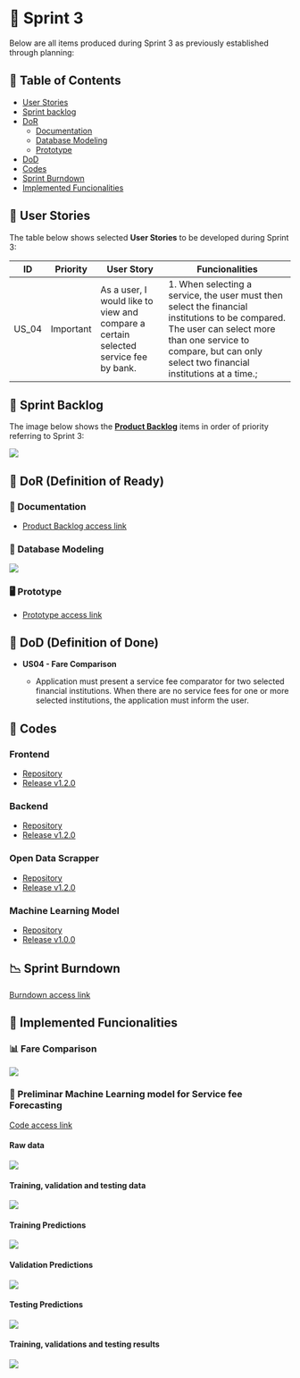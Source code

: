 # 🏁 Sprint 3

Below are all items produced during Sprint 3 as previously established through planning:

## 📑 Table of Contents

- [User Stories](https://github.com/cluster-8/eFinance#-user-stories)
- [Sprint backlog](https://github.com/cluster-8/eFinance#-sprint-backlog)
- [DoR](https://github.com/cluster-8/eFinance#-dor)
  - [Documentation](https://github.com/cluster-8/eFinance#-documentation)
  - [Database Modeling](https://github.com/cluster-8/eFinance#-database-modeling)
  - [Prototype](https://github.com/cluster-8/eFinance#-prototype)
- [DoD](https://github.com/cluster-8/eFinance#-dod)
- [Codes](https://github.com/cluster-8/eFinance#-codes)
- [Sprint Burndown](https://github.com/cluster-8/eFinance#-sprint-burndown)
- [Implemented Funcionalities](https://github.com/cluster-8/eFinance#-implemented-funcionalities)

## 👤 User Stories

The table below shows selected **User Stories** to be developed during Sprint 3:

| ID    | Priority  | User Story                                                                          | Funcionalities                                                                                                                                                                                                     |
| ----- | --------- | ----------------------------------------------------------------------------------- | ------------------------------------------------------------------------------------------------------------------------------------------------------------------------------------------------------------------ |
| US_04 | Important | As a user, I would like to view and compare a certain selected service fee by bank. | 1. When selecting a service, the user must then select the financial institutions to be compared. The user can select more than one service to compare, but can only select two financial institutions at a time.; |

## 📝 Sprint Backlog

The image below shows the [**Product Backlog**](https://github.com/cluster-8/eFinance/blob/main/docs/v03_dbf_eFinance_-_Product_Backlog.pdf) items in order of priority referring to Sprint 3:

![](https://github.com/cluster-8/eFinance/blob/main/docs/imgs/user-stories-sprint3.jpeg)

## 📜 DoR (Definition of Ready)

### 📂 Documentation

- [Product Backlog access link](https://github.com/cluster-8/eFinance/blob/main/docs/v03_dbf_eFinance_-_Product_Backlog.pdf)

### 🎲 Database Modeling

![](https://github.com/cluster-8/eFinance/blob/main/docs/imgs/database-model-sprint-2.png)

### 🖥️ Prototype

- [Prototype access link](https://www.figma.com/proto/NomgcHgPjuGxlI8yZCOrYx/API-6?node-id=225-2&scaling=min-zoom&page-id=0%3A1)

## 📜 DoD (Definition of Done)

- **US04 - Fare Comparison**

  - Application must present a service fee comparator for two selected financial institutions. When there are no service fees for one or more selected institutions, the application must inform the user.

## 📃 Codes

### Frontend

- [Repository](https://github.com/cluster-8/eFinance-front)
- [Release v1.2.0](https://github.com/cluster-8/eFinance-front/releases/tag/v1.2.0)

### Backend

- [Repository](https://github.com/cluster-8/eFinance-api)
- [Release v1.2.0](https://github.com/cluster-8/eFinance-api/releases/tag/v1.2.0)

### Open Data Scrapper

- [Repository](https://github.com/cluster-8/eFinance-odata-scrapper)
- [Release v1.2.0](https://github.com/cluster-8/eFinance-odata-scrapper/releases/tag/v1.2.0)

### Machine Learning Model

- [Repository](https://github.com/cluster-8/eFinance-ml-model)
- [Release v1.0.0](https://github.com/cluster-8/eFinance-ml-model/releases/tag/v1.0.0)

## 📉 Sprint Burndown

[Burndown access link](https://github.com/cluster-8/eFinance/blob/main/docs/imgs/sprint-3-burndown.jpeg)

## 💫 Implemented Funcionalities

### 📊 Fare Comparison

![](https://github.com/cluster-8/eFinance/blob/main/docs/gifs/comparator.gif)

### 🤖 Preliminar Machine Learning model for Service fee Forecasting

[Code access link](https://github.com/cluster-8/eFinance-ml-model)

#### Raw data

![](https://github.com/cluster-8/eFinance/blob/main/docs/imgs/raw-data.png)

#### Training, validation and testing data

![](https://github.com/cluster-8/eFinance/blob/main/docs/imgs/train-val-test-data.png)

#### Training Predictions

![](https://github.com/cluster-8/eFinance/blob/main/docs/imgs/train-predictions.png)

#### Validation Predictions

![](https://github.com/cluster-8/eFinance/blob/main/docs/imgs/validation-predictions.png)

#### Testing Predictions

![](https://github.com/cluster-8/eFinance/blob/main/docs/imgs/testing-predictions.png)

#### Training, validations and testing results

![](https://github.com/cluster-8/eFinance/blob/main/docs/imgs/train-val-test-results.png)